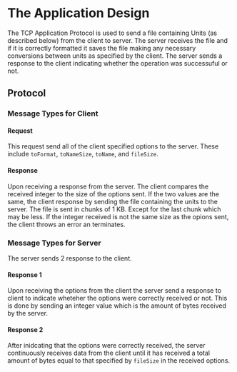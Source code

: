 # The Application Design #
The TCP Application Protocol is used to send a file containing Units (as described below) from the client to server. The server receives the file and if it is correctly formatted it saves the file making any necessary conversions between units as specified by the client. The server sends a response to the client indicating whether the operation was successuful or not.

## Protocol ##

### Message Types for Client ###

#### Request ####
This request send all of the client specified options to the server. These include ```toFormat```, ```toNameSize```, ```toName```, and ```fileSize```.

#### Response ####
Upon receiving a response from the server. The client compares the received integer to the size of the options sent. If the two values are the same, the client response by sending the file containing the units to the server. The file is sent in chunks of 1 KB. Except for the last chunk which may be less. If the integer received is not the same size as the opions sent, the client throws an error an terminates.

### Message Types for Server ###
The server sends 2 response to the client.

#### Response 1 ####
Upon receiving the options from the client the server send a response to client to indicate wheteher the options were correctly received or not. This is done by sending an integer value which is the amount of bytes received by the server.

#### Response 2 ####
After inidcating that the options were correctly received, the server continuously receives data from the client until it has received a total amount of bytes equal to that specified by ```fileSize``` in the received options.
